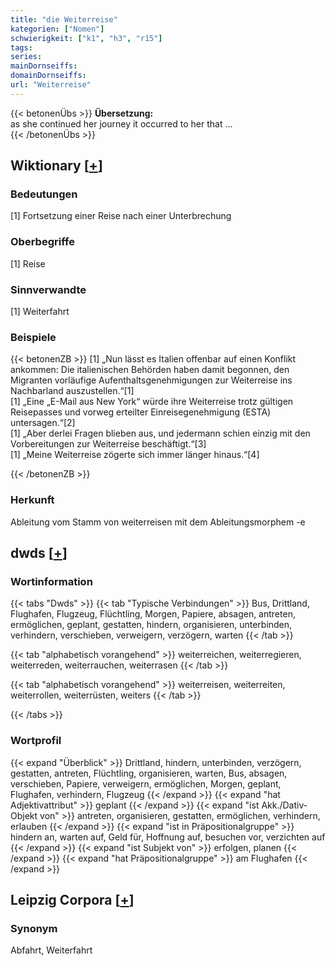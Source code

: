 ```yaml
---
title: "die Weiterreise"
kategorien: ["Nomen"]
schwierigkeit: ["k1", "h3", "r15"]
tags:
series:
mainDornseiffs:
domainDornseiffs:
url: "Weiterreise"
---
```


{{< betonenÜbs >}}
**Übersetzung:**  
as she continued her journey it occurred to her that …  
{{< /betonenÜbs >}}

## Wiktionary [[+](https://de.wiktionary.org/wiki/Weiterreise)]

### Bedeutungen
[1] Fortsetzung einer Reise nach einer Unterbrechung  

### Oberbegriffe
[1] Reise  

### Sinnverwandte
[1] Weiterfahrt  

### Beispiele
{{< betonenZB >}}
[1] „Nun lässt es Italien offenbar auf einen Konflikt ankommen: Die italienischen Behörden haben damit begonnen, den Migranten vorläufige Aufenthaltsgenehmigungen zur Weiterreise ins Nachbarland auszustellen.“[1]  
[1] „Eine „E-Mail aus New York“ würde ihre Weiterreise trotz gültigen Reisepasses und vorweg erteilter Einreisegenehmigung (ESTA) untersagen.“[2]  
[1] „Aber derlei Fragen blieben aus, und jedermann schien einzig mit den Vorbereitungen zur Weiterreise beschäftigt.“[3]  
[1] „Meine Weiterreise zögerte sich immer länger hinaus.“[4]  

{{< /betonenZB >}}
### Herkunft
Ableitung vom Stamm von weiterreisen mit dem Ableitungsmorphem -e  



## dwds [[+](https://www.dwds.de/wb/Weiterreise)]

### Wortinformation
{{< tabs "Dwds" >}}
{{< tab "Typische Verbindungen" >}}
Bus, Drittland, Flughafen, Flugzeug, Flüchtling, Morgen, Papiere, absagen, antreten, ermöglichen, geplant, gestatten, hindern, organisieren, unterbinden, verhindern, verschieben, verweigern, verzögern, warten
{{< /tab >}}

{{< tab "alphabetisch vorangehend" >}}
weiterreichen, weiterregieren, weiterreden, weiterrauchen, weiterrasen
{{< /tab >}}

{{< tab "alphabetisch vorangehend" >}}
weiterreisen, weiterreiten, weiterrollen, weiterrüsten, weiters
{{< /tab >}}

{{< /tabs >}}

### Wortprofil
{{< expand "Überblick" >}} Drittland, hindern, unterbinden, verzögern, gestatten, antreten, Flüchtling, organisieren, warten, Bus, absagen, verschieben, Papiere, verweigern, ermöglichen, Morgen, geplant, Flughafen, verhindern, Flugzeug {{< /expand >}}
{{< expand "hat Adjektivattribut" >}} geplant {{< /expand >}}
{{< expand "ist Akk./Dativ-Objekt von" >}} antreten, organisieren, gestatten, ermöglichen, verhindern, erlauben {{< /expand >}}
{{< expand "ist in Präpositionalgruppe" >}} hindern an, warten auf, Geld für, Hoffnung auf, besuchen vor, verzichten auf {{< /expand >}}
{{< expand "ist Subjekt von" >}} erfolgen, planen {{< /expand >}}
{{< expand "hat Präpositionalgruppe" >}} am Flughafen {{< /expand >}}

## Leipzig Corpora [[+](https://corpora.uni-leipzig.de/en/res?word=Weiterreise&corpusId=deu_newscrawl-public_2018)]


### Synonym
Abfahrt, Weiterfahrt

